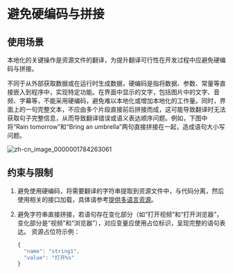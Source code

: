 # 避免硬编码与拼接

<!--Kit: Localization Kit-->
<!--Subsystem: Global-->
<!--Owner: @yliupy-->
<!--Designer: @sunyaozu-->
<!--Tester: @lpw_work-->
<!--Adviser: @Brilliantry_Rui-->

## 使用场景

本地化的关键操作是资源文件的翻译，为提升翻译可行性在开发过程中应避免硬编码与拼接。

不同于从外部获取数据或在运行时生成数据，硬编码是指将数据、参数、常量等直接嵌入到程序中，实现特定功能。在界面中显示的文字，包括图片中的文字、音频、字幕等，不能采用硬编码，避免难以本地化或增加本地化的工作量。同时，界面上的一句完整文本，不应由多个片段直接前后拼接而成，这可能导致翻译时无法获取句子完整信息，从而导致翻译错误或语义表达顺序问题。例如，下图中将“Rain tomorrow”和“Bring  an umbrella”两句直接拼接在一起，造成语句大小写问题。

![zh-cn_image_0000001784263061](figures/zh-cn_image_0000001784263061.png)

## 约束与限制

1. 避免使用硬编码，将需要翻译的字符串提取到资源文件中，与代码分离，然后使用相关的接口加载，具体请参考[提供多语言资源](./l10n-multilingual-resources.md)。

2. 避免字符串直接拼接，若语句存在变化部分（如“打开视频”和“打开浏览器”，变化部分是“视频”和“浏览器”），对应变量应使用占位标识，呈现完整的语句表达。
   资源占位符示例：

   ```ts
   {
     "name": "string1",
     "value": "打开%s"
   }
   ```